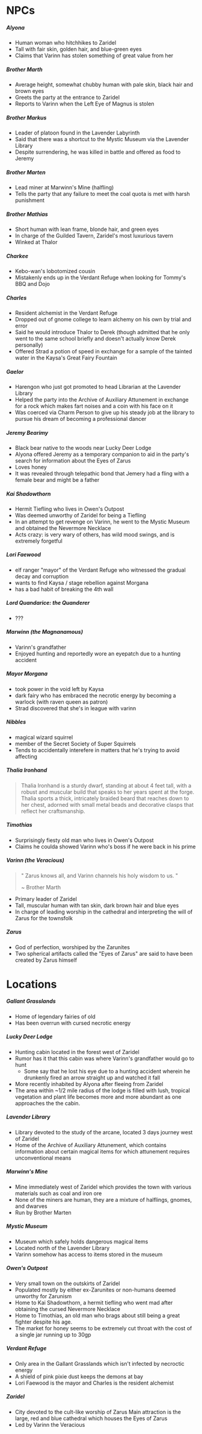 

# NPCs 

##### Alyona
- Human woman who hitchhikes to Zaridel
- Tall with fair skin, golden hair, and blue-green eyes
- Claims that Varinn has stolen something of great value from her



##### Brother Marth

- Average height, somewhat chubby human with pale skin, black hair and brown eyes
- Greets the party at the entrance to Zaridel
- Reports to Varinn when the Left Eye of Magnus is stolen
  
##### Brother Markus

- Leader of platoon found in the Lavender Labyrinth
- Said that there was a shortcut to the Mystic Museum via the Lavender Library
- Despite surrendering, he was killed in battle and offered as food to Jeremy

##### Brother Marten
  
- Lead miner at Marwinn's Mine (halfling)
- Tells the party that any failure to meet the coal quota is met with harsh punishment
  
##### Brother Mathias

- Short human with lean frame, blonde hair, and green eyes
- In charge of the Guilded Tavern, Zaridel's most luxurious tavern
- Winked at Thalor

##### Charkee
- Kebo-wan's lobotomized cousin
- Mistakenly ends up in the Verdant Refuge when looking for Tommy's BBQ and Dojo

##### Charles
- Resident alchemist in the Verdant Refuge
- Dropped out of gnome college to learn alchemy on his own by trial and error
- Said he would introduce Thalor to Derek (though admitted that he only went to the same school briefly and doesn't actually know Derek personally)
- Offered Strad a potion of speed in exchange for a sample of the tainted water in the Kaysa's Great Fairy Fountain 

##### Gaelor
- Harengon who just got promoted to head Librarian at the Lavender Library
- Helped the party into the Archive of Auxiliary Attunement in exchange for a rock which makes fart noises and a coin with his face on it
- Was coerced via Charm Person to give up his steady job at the library to pursue his dream of becoming a professional dancer


##### Jeremy Bearimy
- Black bear native to the woods near Lucky Deer Lodge
- Alyona offered Jeremy as a temporary companion to aid in the party's search for information about the Eyes of Zarus
- Loves honey
- It was revealed through telepathic bond that Jemery had a fling with a female bear and might be a father

##### Kai Shadowthorn
- Hermit Tiefling who lives in Owen's Outpost
- Was deemed unworthy of Zaridel for being a Tiefling
- In an attempt to get revenge on Varinn, he went to the Mystic Museum and obtained the Nevermore Necklace 
- Acts crazy: is very wary of others, has wild mood swings, and is extremely forgetful

##### Lori Faewood 
  - elf ranger "mayor" of the Verdant Refuge who witnessed the gradual decay and corruption 
  - wants to find Kaysa / stage rebellion against Morgana
  - has a bad habit of breaking the 4th wall
  
##### Lord Quandarice: the Quanderer
  - ???

##### Marwinn (the Magnanamous)

- Varinn's grandfather
- Enjoyed hunting and reportedly wore an eyepatch due to a hunting accident

##### Mayor Morgana
  - took power in the void left by Kaysa
  - dark fairy who has embraced the necrotic energy by becoming a warlock (with raven queen as patron)
  - Strad discovered that she's in league with varinn

##### Nibbles 
- magical wizard squirrel 
- member of the Secret Society of Super Squirrels
- Tends to accidentally interefere in matters that he's trying to avoid affecting

##### Thalia Ironhand
  > Thalia Ironhand is a sturdy dwarf, standing at about 4 feet tall, with a robust and muscular build that speaks to her years spent at the forge.  Thalia sports a thick, intricately braided beard that reaches down to her chest, adorned with small metal beads and decorative clasps that reflect her craftsmanship.

##### Timothias

- Surprisingly fiesty old man who lives in Owen's Outpost
- Claims he coulda showed Varinn who's boss if he were back in his prime

##### Varinn (the Veracious)

> " Zarus knows all, and Varinn channels his holy wisdom to us. " 
>    
> ~ Brother Marth
- Primary leader of Zaridel
- Tall, muscular human with tan skin, dark brown hair and blue eyes
- In charge of leading worship in the cathedral and interpreting the will of Zarus for the townsfolk

##### Zarus
- God of perfection, worshiped by the Zarunites
- Two spherical artifacts called the "Eyes of Zarus" are said to have been created by Zarus himself

# Locations

##### Gallant Grasslands
- Home of legendary fairies of old
- Has been overrun with cursed necrotic energy
  

##### Lucky Deer Lodge

- Hunting cabin located in the forest west of Zaridel
- Rumor has it that this cabin was where Varinn's grandfather would go to hunt
  - Some say that he lost his eye due to a hunting accident wherein he drunkenly fired an arrow straight up and watched it fall
- More recently inhabited by Alyona after fleeing from Zaridel
- The area within ~1/2 mile radius of the lodge is filled with lush, tropical vegetation and plant life becomes more and more abundant as one approaches the the cabin. 

##### Lavender Library
- Library devoted to the study of the arcane, located 3 days journey west of Zaridel
- Home of the Archive of Auxiliary Attunement, which contains information about certain magical items for which attunement requires unconventional means

##### Marwinn's Mine

- Mine immediately west of Zaridel which provides the town with various materials such as coal and iron ore
- None of the miners are human, they are a mixture of halflings, gnomes, and dwarves
- Run by Brother Marten 


##### Mystic Museum
- Museum which safely holds dangerous magical items
- Located north of the Lavender Library
- Varinn somehow has access to items stored in the museum

##### Owen's Outpost
- Very small town on the outskirts of Zaridel
- Populated mostly by either ex-Zarunites or non-humans deemed unworthy for Zarunism
- Home to Kai Shadowthorn, a hermit tiefling who went mad after obtaining the cursed Nevermore Necklace
- Home to Timothias, an old man who brags about still being a great fighter despite his age.
- The market for honey seems to be extremely cut throat with the cost of a single jar running up to 30gp



##### Verdant Refuge
- Only area in the Gallant Grasslands which isn't infected by necroctic energy
- A shield of pink pixie dust keeps the demons at bay
- Lori Faewood is the mayor and Charles is the resident alchemist

##### Zaridel

- City devoted to the cult-like worship of Zarus
Main attraction is the large, red and blue cathedral which houses the Eyes of Zarus
- Led by Varinn the Veracious
